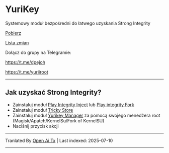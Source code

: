 # YuriKey
Systemowy moduł bezpośredni do łatwego uzyskania Strong Integrity

[Pobierz](https://github.com/dpejoh/yurikey/releases/latest)

[Lista zmian](https://raw.githubusercontent.com/dpejoh/yurikey/main/changelog.md)

Dołącz do grupy na Telegramie:

https://t.me/dpejoh

https://t.me/yuriiroot

---

## Jak uzyskać Strong Integrity?
- Zainstaluj moduł [Play Integrity Inject](https://github.com/KOWX712/PlayIntegrityFix) lub [Play integrity Fork](https://github.com/osm0sis/PlayIntegrityFork)
- Zainstaluj moduł [Tricky Store](https://github.com/5ec1cff/TrickyStore)
- Zainstaluj moduł [Yurikey Manager](https://github.com/dpejoh/yurikey/releases) za pomocą swojego menedżera root (Magisk/Apatch/KernelSu/Fork of KernelSU)
- Naciśnij przycisk akcji

---

Tranlated By [Open Ai Tx](https://github.com/OpenAiTx/OpenAiTx) | Last indexed: 2025-07-10

---